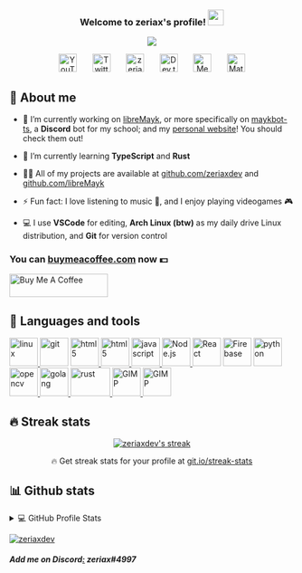 <h3 align="center">
  Welcome to zeriax's profile!
  <img src="https://media.giphy.com/media/hvRJCLFzcasrR4ia7z/giphy.gif" width="28">
</h3>

<p align="center">
  <a href="https://github.com/zeriaxdev/readme-typing-svg"><img src="https://readme-typing-svg.herokuapp.com/?lines=Gruvbox,%20Arch%20Linux,%20BSPWM;TypeScript,%20Node.js,%20React;Currently%20learning%20Rust%20:D&font=Fira%20Code&center=true&width=440&height=45&color=b8bb26&vCenter=true&size=22&pause=1000"></a>
</p>

<p align="center">
  <a href="https://www.youtube.com/channel/UCH8OtGy_zBJ58ZHQaUk_k8w" target="_blank"><img width="32px" alt="YouTube" title="YouTube" src="https://i.imgur.com/bQFWtYw.png"/></a>
  &#8287;&#8287;&#8287;&#8287;&#8287;
  <a href="https://twitter.com/zeriaxdev" target="_blank"><img width="32px" alt="Twitter" title="Twitter" src="https://img.icons8.com/ios-filled/50/b8bb26/twitter.png"/></a>
  &#8287;&#8287;&#8287;&#8287;&#8287;
  <a href="https://zeriax.com" target="_blank" alt="zeriax's website"><img width="32px" title="zeriax's website" src="https://img.icons8.com/windows/400/b8bb26/globe.png"/></a>
  &#8287;&#8287;&#8287;&#8287;&#8287;
  <a href="https://dev.to/zeriax" target="_blank"><img width="32px" alt="Dev.to" title="zeriaxdev Dev.to" src="https://i.imgur.com/X2jtusU.png"></a>
  &#8287;&#8287;&#8287;&#8287;&#8287;
  <a href="https://ko-fi.com/zeriax" target="_blank"><img width="32px" alt="Medium" title="Medium" src="https://img.icons8.com/ios-filled/400/b8bb26/medium-logo.png"/></a>
  &#8287;&#8287;&#8287;&#8287;&#8287;
  <a href="https://matrix.to/#/@zeriax:matrix.org" target="_blank"><img width="32px" alt="Matrix" title="Add me on Matrix" src="https://img.icons8.com/ios-filled/400/b8bb26/matrix-logo.png"/></a>
</p>

## 🙈 About me

- 🔭 I’m currently working on [libreMayk](https://github.com/libreMayk/), or more specifically on [maykbot-ts](https://github.com/libreMayk/maykbot-ts), a **Discord** bot for my school; and my [personal website](https://zeriax.com)! You should check them out!

- 🌱 I’m currently learning **TypeScript** and **Rust**

- 👨‍💻 All of my projects are available at [github.com/zeriaxdev](https://github.com/zeriaxdev) and [github.com/libreMayk](https://github.com/libreMayk)

- ⚡ Fun fact: I love listening to music 🎵, and I enjoy playing videogames 🎮
  
- 💻 I use **VSCode** for editing, **Arch Linux (btw)** as my daily drive Linux distribution, and **Git** for version control

### You can **[buymeacoffee.com](https://buymeacoffee.com/zeriax)** now 💵

<a href="https://www.buymeacoffee.com/zeriax" target="_blank"><img src="https://cdn.buymeacoffee.com/buttons/default-red.png" alt="Buy Me A Coffee" height="41" width="174"></a>

## 🔧 Languages and tools

<p align="left">
    <a href="https://www.linux.org/" target="_blank" rel="noreferrer"> <img src="https://img.icons8.com/color/400/000000/linux--v1.png" alt="linux" width="50" height="50"/> </a>
    <a href="https://git-scm.com/" target="_blank" rel="noreferrer"> <img src="https://img.icons8.com/color/400/000000/git.png" alt="git" width="50" height="50"/></a>
    <a href="https://www.w3.org/html/" target="_blank" rel="noreferrer"> <img src="https://img.icons8.com/color/100/000000/html-5.png" alt="html5" width="50" height="50"/> </a>
    <a href="https://www.w3.org/css/" target="_blank" rel="noreferrer"> <img src="https://img.icons8.com/color/100/000000/css3.png" alt="html5" width="50" height="50"/> </a>
    <a href="https://developer.mozilla.org/en-US/docs/Web/JavaScript" target="_blank" rel="noreferrer"> <img src="https://img.icons8.com/color/400/000000/javascript.png" alt="javascript" width="50" height="50"/> </a>
    <a href="https://nodejs.org" target="_blank" rel="noreferrer"> <img src="https://img.icons8.com/color/400/000000/nodejs.png" alt="Node.js" width="50" height="50"/> </a>
    <a href="https://reactjs.org/" target="_blank" rel="noreferrer"> <img src="https://img.icons8.com/color/400/000000/react-native.png" alt="React" width="50" height="50"/></a>
    <a href="https://firebase.google.com/" target="_blank" rel="noreferrer"> <img src="https://img.icons8.com/color/400/000000/firebase.png" alt="Firebase" width="50" height="50"/></a>
    <a href="https://www.python.org" target="_blank" rel="noreferrer"> <img src="https://img.icons8.com/color/400/000000/python.png" alt="python" width="50" height="50"/> </a>
    <a href="https://opencv.org/" target="_blank" rel="noreferrer"> <img src="https://img.icons8.com/color/400/000000/opencv.png" alt="opencv" width="50" height="50"/> </a>
    <a href="https://www.go.dev/" target="_blank" rel="noreferrer"> <img src="https://img.icons8.com/color/400/000000/golang.png" alt="golang" width="50" height="50"/> </a>
    <a href="https://www.rust-lang.org/" target="_blank" rel="noreferrer"> <img src="https://rustacean.net/assets/rustacean-flat-happy.svg" alt="rust" width="70" height="50"/> </a>
    <a href="https://www.gimp.org/" target="_blank" rel="noreferrer"> <img src="https://img.icons8.com/color/400/000000/gimp.png" alt="GIMP" width="50" height="50"/> </a>
    <a href="https://code.visualstudio.com/" target="_blank" rel="noreferrer"> <img src="https://img.icons8.com/color/400/000000/visual-studio-code-2019.png" alt="GIMP" width="50" height="50"/> </a>
</p>

## 🔥 Streak stats

<p align="center">
  <a href="https://git.io/streak-stats">
    <img title="🔥 Get streak stats for your profile at git.io/streak-stats" alt="zeriaxdev's streak" src="https://github-readme-streak-stats.herokuapp.com/?user=zeriaxdev&theme=onedark_duo&hide_border=true&stroke=333333"/>
  </a>
  <p align="center">🔥 Get streak stats for your profile at <a href="https://git.io/streak-stats">git.io/streak-stats</a></p>
</p>

## 📊 Github stats

<details> 
  <summary>💻 GitHub Profile Stats</summary>
  <br/>
    <a href="https://github.com/anuraghazra/github-readme-stats"><img alt="zeriaxdev's Github Stats" src="https://denvercoder1-github-readme-stats.vercel.app/api/?username=zeriaxdev&show_icons=true&include_all_commits=true&count_private=true&theme=onedark&hide_border=true&bg_color=282828" height="192px"/></a>
    <a href="https://github.com/anuraghazra/github-readme-stats"><img alt="zeriaxdev's Top Languages" src="https://github-readme-stats.vercel.app/api/top-langs/?username=zeriaxdev&langs_count=8&layout=compact&theme=onedark&hide_border=true&bg_color=282828" height="192px"/></a>
  <br/>
  <b>Note:</b> Top languages is only a metric of the languages my public code consists of and doesn't reflect experience or skill level.
</details>

[![zeriaxdev](https://activity-graph.herokuapp.com/graph?username=zeriaxdev&bg_color=282828&color=7c6f64&line=eee792&point=eee792&area=true&area_color=928374&hide_border=true&custom_title=%20contribution%20graph)](https://github.com/zeriaxdev)

##### Add me on Discord[:](https://www.youtube.com/watch?v=dQw4w9WgXcQ) zeriax#4997